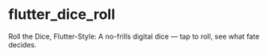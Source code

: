# flutter_dice_roll
Roll the Dice, Flutter-Style: A no-frills digital dice — tap to roll, see what fate decides.
